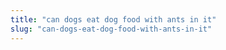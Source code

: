 ```yaml
---
title: "can dogs eat dog food with ants in it"
slug: "can-dogs-eat-dog-food-with-ants-in-it"
---
```



